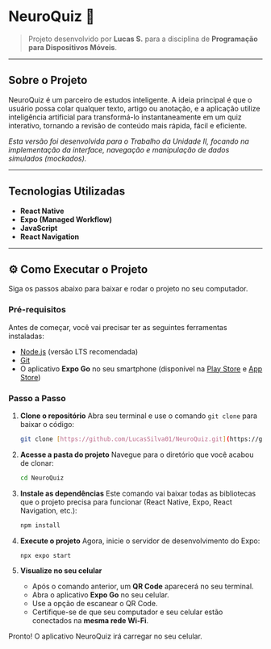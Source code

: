 # NeuroQuiz 🧠

> Projeto desenvolvido por **Lucas S.** para a disciplina de **Programação para Dispositivos Móveis**.

---

## Sobre o Projeto

NeuroQuiz é um parceiro de estudos inteligente. A ideia principal é que o usuário possa colar qualquer texto, artigo ou anotação, e a aplicação utilize inteligência artificial para transformá-lo instantaneamente em um quiz interativo, tornando a revisão de conteúdo mais rápida, fácil e eficiente.

*Esta versão foi desenvolvida para o Trabalho da Unidade II, focando na implementação da interface, navegação e manipulação de dados simulados (mockados).*

---

##  Tecnologias Utilizadas

* **React Native**
* **Expo (Managed Workflow)**
* **JavaScript**
* **React Navigation**

---

## ⚙️ Como Executar o Projeto

Siga os passos abaixo para baixar e rodar o projeto no seu computador.

### Pré-requisitos

Antes de começar, você vai precisar ter as seguintes ferramentas instaladas:
* [Node.js](https://nodejs.org/en/) (versão LTS recomendada)
* [Git](https://git-scm.com/)
* O aplicativo **Expo Go** no seu smartphone (disponível na [Play Store](https://play.google.com/store/apps/details?id=host.exp.exponent) e [App Store](https://apps.apple.com/us/app/expo-go/id982107779))

### Passo a Passo

1.  **Clone o repositório**
    Abra seu terminal e use o comando `git clone` para baixar o código:
    ```bash
    git clone [https://github.com/LucasSilva01/NeuroQuiz.git](https://github.com/LucasSilva01/NeuroQuiz.git)
    ```

2.  **Acesse a pasta do projeto**
    Navegue para o diretório que você acabou de clonar:
    ```bash
    cd NeuroQuiz
    ```

3.  **Instale as dependências**
    Este comando vai baixar todas as bibliotecas que o projeto precisa para funcionar (React Native, Expo, React Navigation, etc.):
    ```bash
    npm install
    ```

4.  **Execute o projeto**
    Agora, inicie o servidor de desenvolvimento do Expo:
    ```bash
    npx expo start
    ```

5.  **Visualize no seu celular**
    * Após o comando anterior, um **QR Code** aparecerá no seu terminal.
    * Abra o aplicativo **Expo Go** no seu celular.
    * Use a opção de escanear o QR Code.
    * Certifique-se de que seu computador e seu celular estão conectados na **mesma rede Wi-Fi**.

Pronto! O aplicativo NeuroQuiz irá carregar no seu celular.